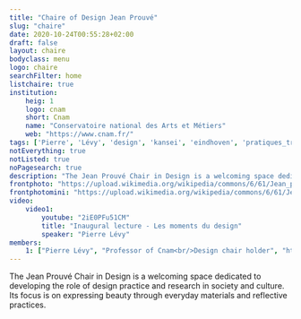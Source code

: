 ```yaml
---
title: "Chaire of Design Jean Prouvé"
slug: "chaire"
date: 2020-10-24T00:55:28+02:00
draft: false
layout: chaire
bodyclass: menu
logo: chaire
searchFilter: home
listchaire: true
institution:
    heig: 1
    logo: cnam
    short: Cnam
    name: "Conservatoire national des Arts et Métiers"
    web: "https://www.cnam.fr/"
tags: ['Pierre', 'Lévy', 'design', 'kansei', 'eindhoven', 'pratiques_transformatives']
notEverything: true
notListed: true
noPagesearch: true
description: "The Jean Prouvé Chair in Design is a welcoming space dedicated to developing the role of design practice and research in society and culture. Its focus is on expressing beauty through everyday materials and reflective practices."
frontphoto: "https://upload.wikimedia.org/wikipedia/commons/6/61/Jean_prouv%C3%A9%2C_sedia_smontabile_%28CB_22_poi_n._301%29%2C_1947_ca.JPG"
frontphotomini: "https://upload.wikimedia.org/wikipedia/commons/6/61/Jean_prouv%C3%A9%2C_sedia_smontabile_%28CB_22_poi_n._301%29%2C_1947_ca.JPG"
video:
    video1:
        youtube: "2iE0PFu51CM"
        title: "Inaugural lecture - Les moments du design"
        speaker: "Pierre Lévy"
members:
    1: ["Pierre Lévy", "Professor of Cnam<br/>Design chair holder", "https://live.staticflickr.com/65535/51393282608_d943089e8d.jpg", "/"]
---
```

The Jean Prouvé Chair in Design is a welcoming space dedicated to developing the role of design practice and research in society and culture. Its focus is on expressing beauty through everyday materials and reflective practices.